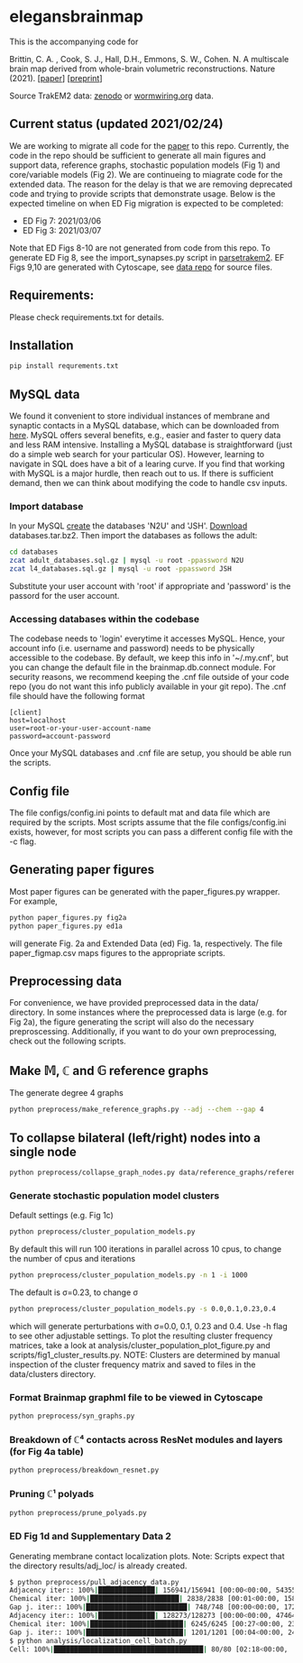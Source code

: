 # elegansbrainmap


This is the accompanying code for 

Brittin, C. A. , Cook, S. J., Hall, D.H., Emmons, S. W., Cohen. N. A multiscale brain map derived from whole-brain volumetric reconstructions. Nature (2021). [[paper](https://dx.doi.org/10.1038/s41586-021-03284-x)] [[preprint](https://doi.org/10.1101/2020.05.24.112870)]

Source TrakEM2 data: [zenodo](https://zenodo.org/record/4383277#.X-wK5tZOk-I) or [wormwiring.org](http://wormwiring.org/) data.


## Current status (updated 2021/02/24)
We are working to migrate all code for the [paper](https://dx.doi.org/10.1038/s41586-021-03284-x) to this repo. Currently, the code in the repo should be sufficient to generate all main figures and support data, reference graphs, stochastic population models (Fig 1) and core/variable models (Fig 2). We are continueing to miagrate code for the extended data. The reason for the delay is that we are removing deprecated code and trying to provide scripts that demonstrate usage. Below is the expected timeline on when ED Fig migration is expected to be completed:
* ED Fig 7: 2021/03/06
* ED Fig 3: 2021/03/07

Note that ED Figs 8-10 are not generated from code from this repo. To generate ED Fig 8, see the import_synapses.py script in [parsetrakem2](https://github.com/cabrittin/parsetrakem2). EF Figs 9,10 are generated with Cytoscape, see [data repo](https://zenodo.org/record/4383277#.X-wK5tZOk-I) for source files.  

## Requirements:
Please check requirements.txt for details.

## Installation
```bash
pip install requrements.txt
```

## MySQL data
We found it convenient to store individual instances of membrane and synaptic contacts in a MySQL database, which can be downloaded from [here](https://zenodo.org/record/4383277#.X-wK5tZOk-I). MySQL offers several benefits, e.g., easier and faster to query data and less RAM intensive. Installing a MySQL database is straightforward (just do a simple web search for your particular OS). However, learning to navigate in SQL does have a bit of a learing curve. If you find that working with MySQL is a major hurdle, then reach out to us. If there is sufficient demand, then we can think about modifying the code to handle csv inputs.

### Import database
In your MySQL [create](https://www.digitalocean.com/community/tutorials/how-to-import-and-export-databases-in-mysql-or-mariadb) the databases 'N2U' and 'JSH'. [Download](https://zenodo.org/record/4383277#.X-wK5tZOk-I) databases.tar.bz2. Then import the databases as follows the adult:
```bash
cd databases
zcat adult_databases.sql.gz | mysql -u root -ppassword N2U
zcat l4_databases.sql.gz | mysql -u root -ppassword JSH
```
Substitute your user account with 'root' if appropriate and 'password' is the passord for the user account. 

### Accessing databases within the codebase
The codebase needs to 'login' everytime it accesses MySQL. Hence, your account info (i.e. username and password) needs to be physically accessible to the codebase. By default, we keep this info in '~/.my.cnf', but you can change the default file in the brainmap.db.connect module. For security reasons, we recommend keeping the .cnf file outside of your code repo (you do not want this info publicly available in your git repo). The .cnf file should have the following format
```
[client]
host=localhost
user=root-or-your-user-account-name
password=account-password
```
Once your MySQL databases and .cnf file are setup, you should be able run the scripts.

## Config file
The file configs/config.ini points to default mat and data file which are required by the scripts. Most scripts assume that the file configs/config.ini exists, however, for most scripts you can pass a different config file with the -c flag.  

## Generating paper figures
Most paper figures can be generated with the paper_figures.py wrapper. For example,
```bash
python paper_figures.py fig2a
python paper_figures.py ed1a
```
will generate Fig. 2a and Extended Data (ed) Fig. 1a, respectively. The file paper_figmap.csv maps figures to the appropriate scripts. 

## Preprocessing data
For convenience, we have provided preprocessed data in the data/ directory. In some instances where the preprocessed data is large (e.g. for Fig 2a), the figure generating the script will also do the necessary preproscessing. Additionally, if you want to do your own preprocessing, check out the following scripts. 

## Make 𝕄, ℂ and 𝔾 reference graphs
The generate degree 4 graphs
```bash
python preprocess/make_reference_graphs.py --adj --chem --gap 4
```

## To collapse bilateral (left/right) nodes into a single node
```bash
python preprocess/collapse_graph_nodes.py data/reference_graphs/reference_graph_adj_l35_delta4.graphml
```

### Generate stochastic population model clusters
Default settings (e.g. Fig 1c)
```bash
python preprocess/cluster_population_models.py 
```
By default this will run 100 iterations in parallel across 10 cpus, to change the number of cpus and iterations
```bash
python preprocess/cluster_population_models.py -n 1 -i 1000
```
The default is σ=0.23, to change σ
```bash
python preprocess/cluster_population_models.py -s 0.0,0.1,0.23,0.4
```
which will generate perturbations with σ=0.0, 0.1, 0.23 and 0.4. Use -h flag to see other adjustable settings. To plot the resulting cluster frequency matrices, take a look at analysis/cluster_population_plot_figure.py and scripts/fig1_cluster_results.py. NOTE: Clusters are determined by manual inspection of the cluster frequency matrix and saved to files in the data/clusters directory. 

### Format Brainmap graphml file to be viewed in Cytoscape
```bash
python preprocess/syn_graphs.py   
```

### Breakdown of ℂ⁴ contacts across ResNet modules and layers (for Fig 4a table)
```bash
python preprocess/breakdown_resnet.py
```

### Pruning ℂ¹ polyads
```bash
python preprocess/prune_polyads.py      
```
### ED Fig 1d and Supplementary Data 2
Generating membrane contact localization plots. Note: Scripts expect that the directory results/adj_loc/ is already created. 
```bash
$ python preprocess/pull_adjacency_data.py 
Adjacency iter:: 100%|██████████████| 156941/156941 [00:00<00:00, 543555.54it/s]
Chemical iter: 100%|██████████████████████| 2838/2838 [00:01<00:00, 1589.71it/s]
Gap j. iter:: 100%|█████████████████████████| 748/748 [00:00<00:00, 1724.04it/s]
Adjacency iter:: 100%|██████████████| 128273/128273 [00:00<00:00, 474645.55it/s]
Chemical iter: 100%|███████████████████████| 6245/6245 [00:27<00:00, 230.75it/s]
Gap j. iter:: 100%|████████████████████████| 1201/1201 [00:04<00:00, 247.92it/s]
$ python analysis/localization_cell_batch.py 
Cell: 100%|█████████████████████████████████████| 80/80 [02:18<00:00,  1.73s/it]
```
